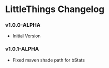 # LittleThings Changelog

### v1.0.0-ALPHA
* Initial Version

### v1.0.1-ALPHA
* Fixed maven shade path for bStats
